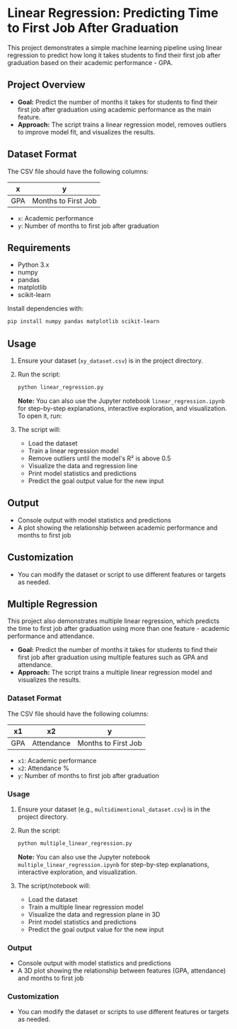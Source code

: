 # Linear Regression: Predicting Time to First Job After Graduation

This project demonstrates a simple machine learning pipeline using linear regression to predict how long it takes students to find their first job after graduation based on their academic performance - GPA.

## Project Overview
- **Goal:** Predict the number of months it takes for students to find their first job after graduation using academic performance as the main feature.
- **Approach:** The script trains a linear regression model, removes outliers to improve model fit, and visualizes the results.

## Dataset Format
The CSV file should have the following columns:

| x   | y   |
|-----|-----|
| GPA | Months to First Job |

- `x`: Academic performance 
- `y`: Number of months to first job after graduation

## Requirements
- Python 3.x
- numpy
- pandas
- matplotlib
- scikit-learn

Install dependencies with:
```bash
pip install numpy pandas matplotlib scikit-learn
```

## Usage
1. Ensure your dataset (`xy_dataset.csv`) is in the project directory.
2. Run the script:
   ```bash
   python linear_regression.py
   ```
      **Note:** You can also use the Jupyter notebook `linear_regression.ipynb` for step-by-step explanations, interactive exploration, and visualization. To open it, run:

3. The script will:
   - Load the dataset
   - Train a linear regression model
   - Remove outliers until the model's R² is above 0.5
   - Visualize the data and regression line
   - Print model statistics and predictions
   - Predict the goal output value for the new input

## Output
- Console output with model statistics and predictions
- A plot showing the relationship between academic performance and months to first job

## Customization
- You can modify the dataset or script to use different features or targets as needed.

## Multiple Regression

This project also demonstrates multiple linear regression, which predicts the time to first job after graduation using more than one feature - academic performance and attendance.

- **Goal:** Predict the number of months it takes for students to find their first job after graduation using multiple features such as GPA and attendance.
- **Approach:** The script trains a multiple linear regression model and visualizes the results.

### Dataset Format
The CSV file should have the following columns:

| x1   | x2         | y                   |
|-----|------------|---------------------|
| GPA | Attendance | Months to First Job |

- `x1`: Academic performance 
- `x2`: Attendance % 
- `y`: Number of months to first job after graduation

### Usage
1. Ensure your dataset (e.g., `multidimentional_dataset.csv`) is in the project directory.
2. Run the script:
   ```bash
   python multiple_linear_regression.py
   ```
   **Note:** You can also use the Jupyter notebook `multiple_linear_regression.ipynb` for step-by-step explanations, interactive exploration, and visualization.

3. The script/notebook will:
   - Load the dataset
   - Train a multiple linear regression model
   - Visualize the data and regression plane in 3D
   - Print model statistics and predictions
   - Predict the goal output value for the new input

### Output
- Console output with model statistics and predictions
- A 3D plot showing the relationship between features (GPA, attendance) and months to first job

### Customization
- You can modify the dataset or scripts to use different features or targets as needed.


